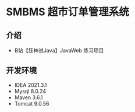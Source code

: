 # SMBMS 超市订单管理系统
## 介绍
* B站【狂神说Java】JavaWeb 练习项目
## 开发环境
* IDEA 2021.3.1
* Mysql 8.0.24
* Maven 3.6.1
* Tomcat 9.0.56

